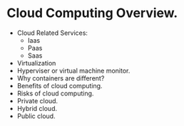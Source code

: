 # Cloud Computing Overview.
- Cloud Related Services:
  - Iaas
  - Paas
  - Saas
- Virtualization
- Hyperviser or virtual machine monitor.
- Why containers are different?
- Benefits of cloud computing.
- Risks of cloud computing.
- Private cloud.
- Hybrid cloud.
- Public cloud.
